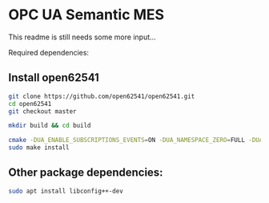 OPC UA Semantic MES
========================================

This readme is still needs some more input...


Required dependencies:

## Install open62541

```bash
git clone https://github.com/open62541/open62541.git
cd open62541
git checkout master

mkdir build && cd build

cmake -DUA_ENABLE_SUBSCRIPTIONS_EVENTS=ON -DUA_NAMESPACE_ZERO=FULL -DUA_ENABLE_DISCOVERY_MULTICAST=ON ..
sudo make install
```

## Other package dependencies:

```bash
sudo apt install libconfig++-dev
```